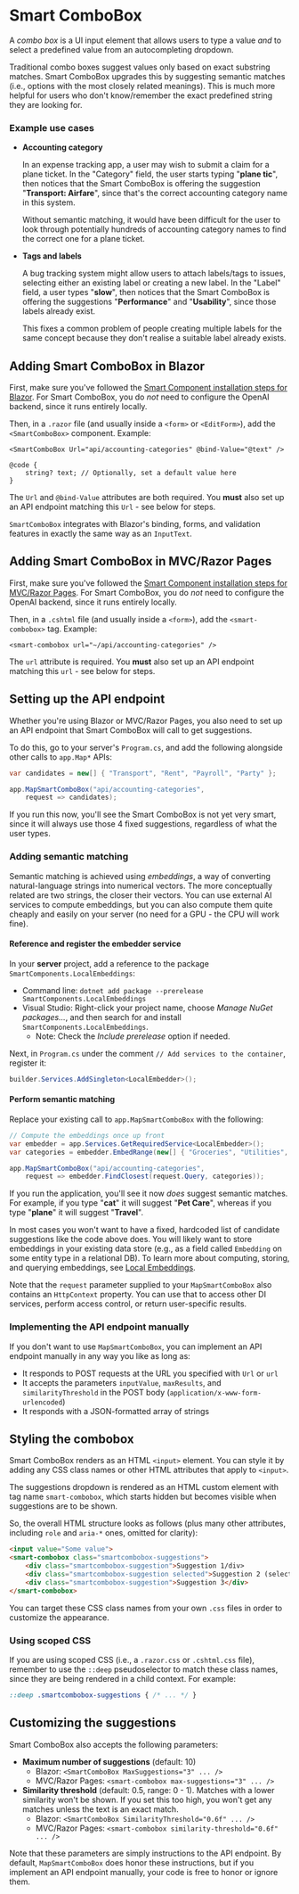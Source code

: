 # Smart ComboBox

A *combo box* is a UI input element that allows users to type a value *and* to select a predefined value from an autocompleting dropdown.

Traditional combo boxes suggest values only based on exact substring matches. Smart ComboBox upgrades this by suggesting semantic matches (i.e., options with the most closely related meanings). This is much more helpful for users who don't know/remember the exact predefined string they are looking for.

### Example use cases

 * **Accounting category**

   In an expense tracking app, a user may wish to submit a claim for a plane ticket. In the "Category" field, the user starts typing "**plane tic**", then notices that the Smart ComboBox is offering the suggestion "**Transport: Airfare**", since that's the correct accounting category name in this system.

   Without semantic matching, it would have been difficult for the user to look through potentially hundreds of accounting category names to find the correct one for a plane ticket.

 * **Tags and labels**

   A bug tracking system might allow users to attach labels/tags to issues, selecting either an existing label or creating a new label. In the "Label" field, a user types "**slow**", then notices that the Smart ComboBox is offering the suggestions "**Performance**" and "**Usability**", since those labels already exist.
   
   This fixes a common problem of people creating multiple labels for the same concept because they don't realise a suitable label already exists.

## Adding Smart ComboBox in Blazor

First, make sure you've followed the [Smart Component installation steps for Blazor](getting-started-blazor.md). For Smart ComboBox, you do *not* need to configure the OpenAI backend, since it runs entirely locally.

Then, in a `.razor` file (and usually inside a `<form>` or `<EditForm>`), add the `<SmartComboBox>` component. Example:

```razor
<SmartComboBox Url="api/accounting-categories" @bind-Value="@text" />

@code {
    string? text; // Optionally, set a default value here
}
```

The `Url` and `@bind-Value` attributes are both required. You **must** also set up an API endpoint matching this `Url` - see below for steps.

`SmartComboBox` integrates with Blazor's binding, forms, and validation features in exactly the same way as an `InputText`.

## Adding Smart ComboBox in MVC/Razor Pages

First, make sure you've followed the [Smart Component installation steps for MVC/Razor Pages](getting-started-mvc-razor-pages.md). For Smart ComboBox, you do *not* need to configure the OpenAI backend, since it runs entirely locally.

Then, in a `.cshtml` file (and usually inside a `<form>`), add the `<smart-combobox>` tag. Example:

```cshtml
<smart-combobox url="~/api/accounting-categories" />
```

The `url` attribute is required. You **must** also set up an API endpoint matching this `url` - see below for steps.

## Setting up the API endpoint

Whether you're using Blazor or MVC/Razor Pages, you also need to set up an API endpoint that Smart ComboBox will call to get suggestions.

To do this, go to your server's `Program.cs`, and add the following alongside other calls to `app.Map*` APIs:

```cs
var candidates = new[] { "Transport", "Rent", "Payroll", "Party" };

app.MapSmartComboBox("api/accounting-categories",
    request => candidates);
```

If you run this now, you'll see the Smart ComboBox is not yet very smart, since it will always use those 4 fixed suggestions, regardless of what the user types.

### Adding semantic matching

Semantic matching is achieved using *embeddings*, a way of converting natural-language strings into numerical vectors. The more conceptually related are two strings, the closer their vectors. You can use external AI services to compute embeddings, but you can also compute them quite cheaply and easily on your server (no need for a GPU - the CPU will work fine).

#### Reference and register the embedder service

In your **server** project, add a reference to the package `SmartComponents.LocalEmbeddings`:

 * Command line: `dotnet add package --prerelease SmartComponents.LocalEmbeddings`
 * Visual Studio: Right-click your project name, choose *Manage NuGet packages...*, and then search for and install `SmartComponents.LocalEmbeddings`.
   * Note: Check the *Include prerelease* option if needed.

Next, in `Program.cs` under the comment `// Add services to the container`, register it:

```cs
builder.Services.AddSingleton<LocalEmbedder>();
```

#### Perform semantic matching

Replace your existing call to `app.MapSmartComboBox` with the following:

```cs
// Compute the embeddings once up front
var embedder = app.Services.GetRequiredService<LocalEmbedder>();
var categories = embedder.EmbedRange(new[] { "Groceries", "Utilities", "Rent", "Mortgage", "Car Payment", "Car Insurance", "Health Insurance", "Life Insurance", "Home Insurance", "Gas", "Public Transportation", "Dining Out", "Entertainment", "Travel", "Clothing", "Electronics", "Home Improvement", "Gifts", "Charity", "Education", "Childcare", "Pet Care", "Other" });

app.MapSmartComboBox("api/accounting-categories",
    request => embedder.FindClosest(request.Query, categories));
```

If you run the application, you'll see it now *does* suggest semantic matches. For example, if you type "**cat**" it will suggest "**Pet Care**", whereas if you type "**plane**" it will suggest "**Travel**".

In most cases you won't want to have a fixed, hardcoded list of candidate suggestions like the code above does. You will likely want to store embeddings in your existing data store (e.g., as a field called `Embedding` on some entity type in a relational DB). To learn more about computing, storing, and querying embeddings, see [Local Embeddings](local-embeddings.md).

Note that the `request` parameter supplied to your `MapSmartComboBox` also contains an `HttpContext` property. You can use that to access other DI services, perform access control, or return user-specific results.

### Implementing the API endpoint manually

If you don't want to use `MapSmartComboBox`, you can implement an API endpoint manually in any way you like as long as:

 * It responds to POST requests at the URL you specified with `Url` or `url`
 * It accepts the parameters `inputValue`, `maxResults`, and `similarityThreshold` in the POST body (`application/x-www-form-urlencoded`)
 * It responds with a JSON-formatted array of strings

## Styling the combobox

Smart ComboBox renders as an HTML `<input>` element. You can style it by adding any CSS class names or other HTML attributes that apply to `<input>`.

The suggestions dropdown is rendered as an HTML custom element with tag name `smart-combobox`, which starts hidden but becomes visible when suggestions are to be shown.

So, the overall HTML structure looks as follows (plus many other attributes, including `role` and `aria-*` ones, omitted for clarity):

```html
<input value="Some value">
<smart-combobox class="smartcombobox-suggestions">
    <div class="smartcombobox-suggestion">Suggestion 1/div>
    <div class="smartcombobox-suggestion selected">Suggestion 2 (selected)</div>
    <div class="smartcombobox-suggestion">Suggestion 3</div>
</smart-combobox>
```

You can target these CSS class names from your own `.css` files in order to customize the appearance.

### Using scoped CSS

If you are using scoped CSS (i.e., a `.razor.css` or `.cshtml.css` file), remember to use the `::deep` pseudoselector to match these class names, since they are being rendered in a child context. For example:

```css
::deep .smartcombobox-suggestions { /* ... */ }
```

## Customizing the suggestions

Smart ComboBox also accepts the following parameters:

 * **Maximum number of suggestions** (default: 10)
   * Blazor: `<SmartComboBox MaxSuggestions="3" ... />`
   * MVC/Razor Pages: `<smart-combobox max-suggestions="3" ... />`
 * **Similarity threshold** (default: 0.5, range: 0 - 1). Matches with a lower similarity won't be shown. If you set this too high, you won't get any matches unless the text is an exact match.
   * Blazor: `<SmartComboBox SimilarityThreshold="0.6f" ... />`
   * MVC/Razor Pages: `<smart-combobox similarity-threshold="0.6f" ... />`

Note that these parameters are simply instructions to the API endpoint. By default, `MapSmartComboBox` does honor these instructions, but if you implement an API endpoint manually, your code is free to honor or ignore them.
